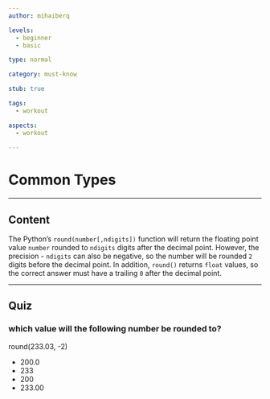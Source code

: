 ```yaml
---
author: mihaiberq

levels:
  - beginner
  - basic

type: normal

category: must-know

stub: true

tags:
  - workout

aspects:
  - workout
  
---
```

# Common Types

---
## Content
 
The Python’s `round(number[,ndigits])` function will return the floating point value `number` rounded to `ndigits` digits after the decimal point. However, the precision - `ndigits` can also be negative, so the number will be rounded `2` digits before the decimal point. In addition, `round()` returns `float` values, so the correct answer must have a trailing `0` after the decimal point.

---
## Quiz 

### which value will the following number be rounded to?

round(233.03, -2)

* 200.0
* 233
* 200
* 233.00
 
